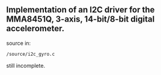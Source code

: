 ## Implementation of an I2C driver for the MMA8451Q, 3-axis, 14-bit/8-bit digital accelerometer.
 source in:
 ````bash
/source/i2c_gyro.c
 ````
still incomplete.
